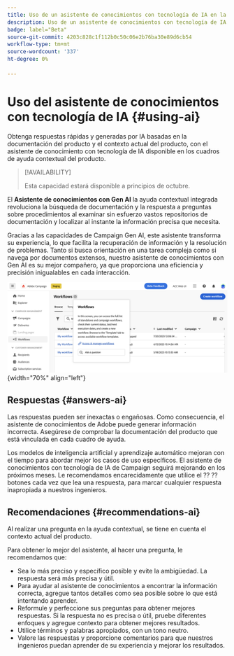 ```yaml
---
title: Uso de un asistente de conocimientos con tecnología de IA en la web de Campaign
description: Uso de un asistente de conocimientos con tecnología de IA en la web de Campaign
badge: label="Beta"
source-git-commit: 4203c828c1f112b0c50c06e2b76ba30e89d6cb54
workflow-type: tm+mt
source-wordcount: '337'
ht-degree: 0%

---
```


# Uso del asistente de conocimientos con tecnología de IA {#using-ai}

Obtenga respuestas rápidas y generadas por IA basadas en la documentación del producto y el contexto actual del producto, con el asistente de conocimiento con tecnología de IA disponible en los cuadros de ayuda contextual del producto.

>[!AVAILABILITY]
>
>Esta capacidad estará disponible a principios de octubre.

El **Asistente de conocimientos con Gen AI** la ayuda contextual integrada revoluciona la búsqueda de documentación y la respuesta a preguntas sobre procedimientos al examinar sin esfuerzo vastos repositorios de documentación y localizar al instante la información precisa que necesita.

Gracias a las capacidades de Campaign Gen AI, este asistente transforma su experiencia, lo que facilita la recuperación de información y la resolución de problemas. Tanto si busca orientación en una tarea compleja como si navega por documentos extensos, nuestro asistente de conocimientos con Gen AI es su mejor compañero, ya que proporciona una eficiencia y precisión inigualables en cada interacción.

![](assets/ask-a-question.png){width="70%" align="left"}

<!--
## Consent {#consent-ai}

Campaign knowledge assistant embeeded in the contextual help boxes uses AI. Your use of this capability constitutes consent that the information you provide in your session will be collected, used, disclosed, and retained by Adobe in accordance with the terms of Adobe's Customer Feedback Program. Please do not provide any personal information about yourself or other parties (including your name or contact information) in the knowledge assistant.

## Privacy {#privacy-ai}

Your data is encrypted and private following our standard data protection practices. Learn more about [Adobe Privacy Policies](https://www.adobe.com/privacy/policy.html){target="_blank"}.

The knowledge assistant AI capability does not use your data to train our models. We do not allow any partners or 3rd parties to use your data for training their models or any other purpose.

For information specific to Adobe AI policies in Experience Cloud apps and solutions, refer to [this page](https://business.adobe.com/products/sensei/adobe-sensei.html){target="_blank"}.
-->

## Respuestas {#answers-ai}

Las respuestas pueden ser inexactas o engañosas. Como consecuencia, el asistente de conocimientos de Adobe puede generar información incorrecta. Asegúrese de comprobar la documentación del producto que está vinculada en cada cuadro de ayuda.

Los modelos de inteligencia artificial y aprendizaje automático mejoran con el tiempo para abordar mejor los casos de uso específicos. El asistente de conocimientos con tecnología de IA de Campaign seguirá mejorando en los próximos meses. Le recomendamos encarecidamente que utilice el ?? ?? botones cada vez que lea una respuesta, para marcar cualquier respuesta inapropiada a nuestros ingenieros.

## Recomendaciones  {#recommendations-ai}

Al realizar una pregunta en la ayuda contextual, se tiene en cuenta el contexto actual del producto.

Para obtener lo mejor del asistente, al hacer una pregunta, le recomendamos que:

* Sea lo más preciso y específico posible y evite la ambigüedad. La respuesta será más precisa y útil.
* Para ayudar al asistente de conocimientos a encontrar la información correcta, agregue tantos detalles como sea posible sobre lo que está intentando aprender.
* Reformule y perfeccione sus preguntas para obtener mejores respuestas. Si la respuesta no es precisa o útil, pruebe diferentes enfoques y agregue contexto para obtener mejores resultados.
* Utilice términos y palabras apropiados, con un tono neutro.
* Valore las respuestas y proporcione comentarios para que nuestros ingenieros puedan aprender de su experiencia y mejorar los resultados.

